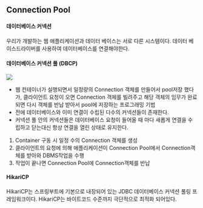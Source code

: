 ## Connection Pool

#### 데이터베이스 커넥션

우리가 개발하는 웹 애플리케이션과 데이터 베이스는 서로 다른 시스템이다.
데이터 베이스드라이버를 사용하여 데이터베이스를 연결해야한다.

#### 데이터베이스 커넥션 풀 (DBCP)

![](https://hudi.blog/static/1bda5b43f837f4e11d0d6934aa003aa0/9d567/database-connection-pool.png)

- 웹 컨테이너가 실행되면서 일정량의 Connection 객체를 만들어서 pool저장 했다가, 클라이언트 요청이 오면 Connection 객체를 빌려주고 해당 객체의 임무가 완료되면 다시 객체를 반납 받아서 pool에 저장하는 프로그래밍 기법
- 전에 데이터베이스와 이미 연결이 수립된 다수의 커넥션들이 존재한다.
- 커넥션 풀 안의 커넥션들은 데이터베이스 요청이 들어올 때 마다 새롭게 연결을 수립하고 닫는대신 항상 연결을 열린 상태로 유지한다.

1. Container 구동 시 일정 수의 Connection 객체를 생성
2. 클라이언트의 요청에 의해 애플리케이션이 Connection Pool에서 Connection객체를 받아와 DBMS작업을 수행
3. 작업이 끝나면 Connection Pool에 Connection객체를 반납

#### HikariCP

HikariCP는 스프링부트에 기본으로 내장되어 있는 JDBC 데이터베이스 커넥션 풀링 프레임워크이다.
HikariCP는 바이트코드 수준까지 극단적으로 최적화 되어있다. 